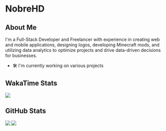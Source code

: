 # NobreHD

## About Me

I'm a Full-Stack Developer and Freelancer with experience in creating web and mobile applications, designing logos, developing Minecraft mods, and utilizing data analytics to optimize projects and drive data-driven decisions for businesses.

- 🛠️ I'm currently working on various projects

## WakaTime Stats

<a href="https://wakatime.com/">
<img align="center" src="https://wakatime.com/share/@NobreHD/d777d6af-1401-48de-adb7-ca7df2a149c8.svg"/>
</a>

## GitHub Stats

<a href="https://github.com/anuraghazra/github-readme-stats">
<img align="left" src="https://github-readme-stats.vercel.app/api?username=nobrehd&count_private=true&show_icons=true&theme=dark" />
</a>

<a href="https://github.com/anuraghazra/github-readme-stats">
<img align="left" src="https://github-readme-stats.vercel.app/api/top-langs/?username=NobreHD&layout=compact&theme=dark" />
</a>

